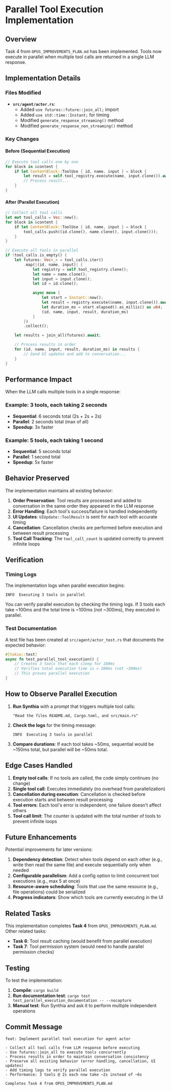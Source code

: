 # Parallel Tool Execution Implementation

## Overview

Task 4 from `OPUS_IMPROVEMENTS_PLAN.md` has been implemented. Tools now execute in parallel when multiple tool calls are returned in a single LLM response.

## Implementation Details

### Files Modified

- **`src/agent/actor.rs`**:
  - Added `use futures::future::join_all;` import
  - Added `use std::time::Instant;` for timing
  - Modified `generate_response_streaming()` method
  - Modified `generate_response_non_streaming()` method

### Key Changes

#### Before (Sequential Execution)
```rust
// Execute tool calls one by one
for block in &content {
    if let ContentBlock::ToolUse { id, name, input } = block {
        let result = self.tool_registry.execute(name, input.clone()).await;
        // Process result...
    }
}
```

#### After (Parallel Execution)
```rust
// Collect all tool calls
let mut tool_calls = Vec::new();
for block in &content {
    if let ContentBlock::ToolUse { id, name, input } = block {
        tool_calls.push((id.clone(), name.clone(), input.clone()));
    }
}

// Execute all tools in parallel
if !tool_calls.is_empty() {
    let futures: Vec<_> = tool_calls.iter()
        .map(|(id, name, input)| {
            let registry = self.tool_registry.clone();
            let name = name.clone();
            let input = input.clone();
            let id = id.clone();

            async move {
                let start = Instant::now();
                let result = registry.execute(&name, input.clone()).await;
                let duration_ms = start.elapsed().as_millis() as u64;
                (id, name, input, result, duration_ms)
            }
        })
        .collect();

    let results = join_all(futures).await;

    // Process results in order
    for (id, name, input, result, duration_ms) in results {
        // Send UI updates and add to conversation...
    }
}
```

## Performance Impact

When the LLM calls multiple tools in a single response:

### Example: 3 tools, each taking 2 seconds
- **Sequential**: 6 seconds total (2s + 2s + 2s)
- **Parallel**: 2 seconds total (max of all)
- **Speedup**: 3x faster

### Example: 5 tools, each taking 1 second
- **Sequential**: 5 seconds total
- **Parallel**: 1 second total
- **Speedup**: 5x faster

## Behavior Preserved

The implementation maintains all existing behavior:

1. **Order Preservation**: Tool results are processed and added to conversation in the same order they appeared in the LLM response
2. **Error Handling**: Each tool's success/failure is handled independently
3. **UI Updates**: `UIUpdate::ToolResult` is sent for each tool with accurate timing
4. **Cancellation**: Cancellation checks are performed before execution and between result processing
5. **Tool Call Tracking**: The `tool_call_count` is updated correctly to prevent infinite loops

## Verification

### Timing Logs

The implementation logs when parallel execution begins:
```
INFO  Executing 3 tools in parallel
```

You can verify parallel execution by checking the timing logs. If 3 tools each take ~100ms and the total time is ~100ms (not ~300ms), they executed in parallel.

### Test Documentation

A test file has been created at `src/agent/actor_test.rs` that documents the expected behavior:

```rust
#[tokio::test]
async fn test_parallel_tool_execution() {
    // Creates 3 tools that each sleep for 100ms
    // Verifies total execution time is < 200ms (not ~300ms)
    // This proves parallel execution
}
```

## How to Observe Parallel Execution

1. **Run Synthia** with a prompt that triggers multiple tool calls:
   ```
   "Read the files README.md, Cargo.toml, and src/main.rs"
   ```

2. **Check the logs** for the timing message:
   ```
   INFO  Executing 3 tools in parallel
   ```

3. **Compare durations**: If each tool takes ~50ms, sequential would be ~150ms total, but parallel will be ~50ms total.

## Edge Cases Handled

1. **Empty tool calls**: If no tools are called, the code simply continues (no change)
2. **Single tool call**: Executes immediately (no overhead from parallelization)
3. **Cancellation during execution**: Cancellation is checked before execution starts and between result processing
4. **Tool errors**: Each tool's error is independent; one failure doesn't affect others
5. **Tool call limit**: The counter is updated with the total number of tools to prevent infinite loops

## Future Enhancements

Potential improvements for later versions:

1. **Dependency detection**: Detect when tools depend on each other (e.g., write then read the same file) and execute sequentially only when needed
2. **Configurable parallelism**: Add a config option to limit concurrent tool executions (e.g., max 5 at once)
3. **Resource-aware scheduling**: Tools that use the same resource (e.g., file operations) could be serialized
4. **Progress indicators**: Show which tools are currently executing in the UI

## Related Tasks

This implementation completes **Task 4** from `OPUS_IMPROVEMENTS_PLAN.md`. Other related tasks:

- **Task 6**: Tool result caching (would benefit from parallel execution)
- **Task 7**: Tool permission system (would need to handle parallel permission checks)

## Testing

To test the implementation:

1. **Compile**: `cargo build`
2. **Run documentation test**: `cargo test test_parallel_execution_documentation -- --nocapture`
3. **Manual test**: Run Synthia and ask it to perform multiple independent operations

## Commit Message

```
feat: Implement parallel tool execution for agent actor

- Collect all tool calls from LLM response before executing
- Use futures::join_all to execute tools concurrently
- Process results in order to maintain conversation consistency
- Preserve all existing behavior (error handling, cancellation, UI updates)
- Add timing logs to verify parallel execution
- Performance: 3 tools @ 2s each now take ~2s instead of ~6s

Completes Task 4 from OPUS_IMPROVEMENTS_PLAN.md
```
